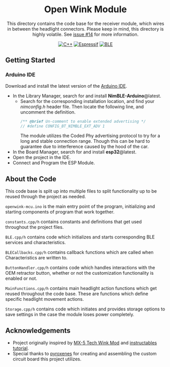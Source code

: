 <div align="center">

# Open Wink Module

This directory contains the code base for the receiver module, which wires in between the headlight connectors. Please keep in mind, this directory is highly volatile. See [issue #14](https://github.com/seasaltsaige/openwink/issues/14) for more information.

[![C++](https://img.shields.io/badge/c++-%2300599C.svg?style=for-the-badge&logo=c%2B%2B&logoColor=white)](https://cplusplus.com/)
[![Espressif](https://img.shields.io/badge/espressif-E7352C.svg?style=for-the-badge&logo=espressif&logoColor=white)](https://www.espressif.com/)
[![BLE](https://img.shields.io/badge/Bluetooth_Low_Energy-0082FC.svg?style=for-the-badge&logo=Bluetooth&logoColor=white)](https://www.bluetooth.com/learn-about-bluetooth/tech-overview/)
</div>

## Getting Started
### Arduino IDE
Download and install the latest version of the [Arduino IDE](https://www.arduino.cc/en/software/).

- In the Library Manager, search for and install **NimBLE-Arduino**@latest.
  - Search for the corresponding installation location, and find your *nimconfig.h* header file. Then locate the following line, and uncomment the definition.
    ```h
    /** @brief Un-comment to enable extended advertising */
    // #define CONFIG_BT_NIMBLE_EXT_ADV 1
    ```
    The module utilizes the Coded Phy advertising protocol to try for a long and stable connection range. Though this can be hard to guarantee due to interference caused by the hood of the car.
- In the Board Manager, search for and install **esp32**@latest.
- Open the project in the IDE.
- Connect and Program the ESP Module.

## About the Code

This code base is split up into multiple files to split functionality up to be reused through the project as needed.

`openwink-mcu.ino` is the main entry point of the program, initializing and starting components of program that work together.

`constants.cpp/h` contains constants and definitions that get used throughout the project files.

`BLE.cpp/h` contains code which initializes and starts corresponding BLE services and characteristics. 

`BLECallbacks.cpp/h` contains callback functions which are called when Characteristics are written to.

`ButtonHandler.cpp/h` contains code which handles interactions with the OEM retractor button, whether or not the customization functionality is enabled or not.

`MainFunctions.cpp/h` contains main headlight action functions which get reused throughout the code base. These are functions which define specific headlight movement actions.

`Storage.cpp/h` contains code which initiates and provides storage options to save settings in the case the module loses power completely.

## Acknowledgements

- Project originally inspired by [MX-5 Tech Wink Mod](https://mx5tech.co.uk/wink-sleepy-eye-mod) and [instructables tutorial](https://www.instructables.com/Popup-headlight-wink-with-arduino-and-relay-board-/).
- Special thanks to [pyroxenes](https://github.com/pyroxenes/) for creating and assembling the custom circuit board this project utilizes.